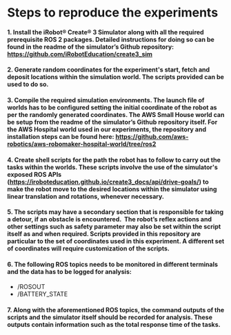 # Steps to reproduce the experiments

#### 1. Install the iRobot® Create® 3 Simulator along with all the required prerequisite ROS 2 packages. Detailed instructions for doing so can be found in the readme of the simulator’s Github repository: https://github.com/iRobotEducation/create3_sim

#### 2. Generate random coordinates for the experiment's start, fetch and deposit locations within the simulation world. The scripts provided can be used to do so.

#### 3. Compile the required simulation environments. The launch file of worlds has to be configured setting the initial coordinate of the robot as per the randomly generated coordinates. The AWS Small House world can be setup from the readme of the simulator’s Github repository itself. For the AWS Hospital world used in our experiments, the repository and installation steps can be found here: https://github.com/aws-robotics/aws-robomaker-hospital-world/tree/ros2

#### 4. Create shell scripts for the path the robot has to follow to carry out the tasks within the worlds. These scripts involve the use of the simulator's exposed ROS APIs (https://iroboteducation.github.io/create3_docs/api/drive-goals/) to make the robot move to the desired locations within the simulator using linear translation and rotations, whenever necessary. 

#### 5. The scripts may have a secondary section that is responsible for taking a detour, if an obstacle is encountered.  The robot’s reflex actions and other settings such as safety parameter may also be set within the script itself as and when required. Scripts provided in this repository are particular to the set of coordinates used in this experiment. A different set of coordinates will require customization of the scripts.

#### 6. The following ROS topics needs to be monitored in different terminals and the data has to be logged for analysis:
- /ROSOUT
- /BATTERY_STATE

#### 7.  Along with the aforementioned ROS topics, the command outputs of the scripts and the simulator itself should be recorded for analysis. These outputs contain information such as the total response time of the tasks.
